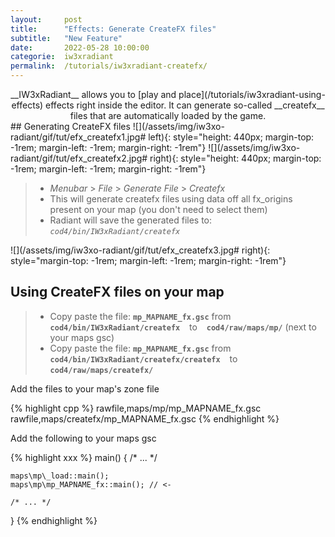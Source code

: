 ```yaml
---
layout:     post
title:      "Effects: Generate CreateFX files"
subtitle:   "New Feature"
date:       2022-05-28 10:00:00
categorie:  iw3xradiant
permalink:  /tutorials/iw3xradiant-createfx/
---
```


<!-- overwrite header bg if defined -->
<script> var header_bg = "/assets/img/iw3xo-radiant/header.jpg"; </script>
<!-- tag for quick links so we do not show the nav -->
<a name="quicklink"></a>
 
<div align="center" markdown="1"> 
__IW3xRadiant__ allows you to [play and place](/tutorials/iw3xradiant-using-effects) effects right inside the editor.  
It can generate so-called __createfx__ files that are automatically loaded by the game.
</div>

<div class="padding-2l"></div>
## Generating CreateFX files
![](/assets/img/iw3xo-radiant/gif/tut/efx_createfx1.jpg# left){: style="height: 440px; margin-top: -1rem; margin-left: -1rem; margin-right: -1rem"}
![](/assets/img/iw3xo-radiant/gif/tut/efx_createfx2.jpg# right){: style="height: 440px; margin-top: -1rem; margin-left: -1rem; margin-right: -1rem"}

> - _Menubar_ > _File_ > _Generate File_ > _Createfx_ 
> - This will generate createfx files using data off all fx_origins present on your map (you don't need to select them)
> - Radiant will save the generated files to: _`cod4/bin/IW3xRadiant/createfx`_

![](/assets/img/iw3xo-radiant/gif/tut/efx_createfx3.jpg# right){: style="margin-top: -1rem; margin-left: -1rem; margin-right: -1rem"}

<div class="padding-2l"></div>
<div class="padding-2l"></div>
<div class="padding-2l"></div>

## Using CreateFX files on your map

> - Copy paste the file: __`mp_MAPNAME_fx.gsc`__ from __`cod4/bin/IW3xRadiant/createfx`__ &ensp; to &ensp; __`cod4/raw/maps/mp/`__ (next to your maps gsc)
> - Copy paste the file: __`mp_MAPNAME_fx.gsc`__ from __`cod4/bin/IW3xRadiant/createfx/createfx`__ &ensp; to &ensp; __`cod4/raw/maps/createfx/`__

<div class="padding-1l"></div>

<div class="highlight-header"><p>Add the files to your map's zone file</p></div>
{% highlight cpp %}
rawfile,maps/mp/mp_MAPNAME_fx.gsc
rawfile,maps/createfx/mp_MAPNAME_fx.gsc
{% endhighlight %}

<div class="padding-1l"></div>

<div class="highlight-header"><p>Add the following to your maps gsc</p></div>
{% highlight xxx %}
main()
{
	/* ... */

	maps\mp\_load::main();
	maps\mp\mp_MAPNAME_fx::main(); // <-

	/* ... */
}
{% endhighlight %}

<div class="padding-2l"></div>
